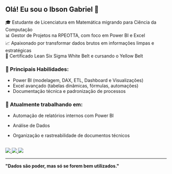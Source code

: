 ## Olá! Eu sou o Ibson Gabriel 👋

🎓 Estudante de Licenciatura em Matemática migrando para Ciência da Computação  
📊 Gestor de Projetos na RPEOTTA, com foco em Power BI e Excel  
📈 Apaixonado por transformar dados brutos em informações limpas e estratégicas  
🧠 Certificado Lean Six Sigma White Belt e cursando o Yellow Belt  


### 💼 Principais Habilidades:
- Power BI (modelagem, DAX, ETL, Dashboard e Visualizações)
- Excel avançado (tabelas dinâmicas, fórmulas, automações)
- Documentação técnica e padronização de processos

### 🚀 Atualmente trabalhando em:
- Automação de relatórios internos com Power BI
- Análise de Dados
- Organização e rastreabilidade de documentos técnicos


  ##
 
<div>
<a href="https://www.linkedin.com/in/ibson-vital-530540261/" target="_blank">
  <img src="https://img.shields.io/badge/LinkedIn-0077B5?style=for-the-badge&logo=linkedin&logoColor=white">
</a>
<a href="https://www.instagram.com/ibson_biersack/" target="_blank">
  <img src="https://img.shields.io/badge/Instagram-E4405F?style=for-the-badge&logo=instagram&logoColor=white">
</a>
<a href="mailto:ibson.photos@gmail.com" target="_blank">
  <img src="https://img.shields.io/badge/E--mail-D14836?style=for-the-badge&logo=gmail&logoColor=white">
</a>


---

**"Dados são poder, mas só se forem bem utilizados."**
